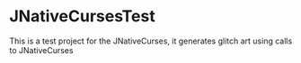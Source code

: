 # JNativeCursesTest
This is a test project for the JNativeCurses, it generates glitch art using calls to JNativeCurses
